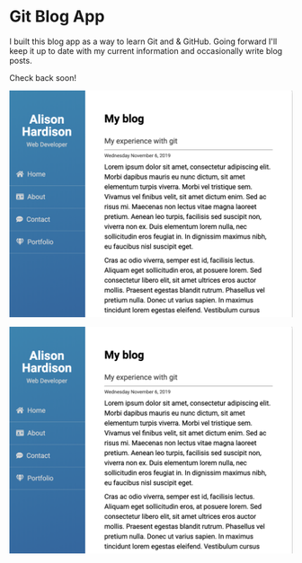 # Git Blog App

I built this blog app as a way to learn Git and & GitHub. Going forward I'll keep it up to date with my current information and occasionally write blog posts.

Check back soon!


<img src="screenShot.png" alt="Blog Screenshot">

![Blog-Screenshot](https://github.com/Alisonhardison/personal-blog/blob/master/ScreenShot.png)


